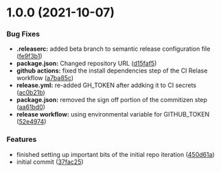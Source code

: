 # 1.0.0 (2021-10-07)


### Bug Fixes

* **.releaserc:** added beta branch to semantic release configuration file ([fe9f3b1](https://github.com/blackboardd/magui/commit/fe9f3b120788e83ab2fe527e35893362192702e2))
* **package.json:** Changed repository URL ([d15faf5](https://github.com/blackboardd/magui/commit/d15faf578fccb5bd775db48c78dd699b676cb8cd))
* **github actions:** fixed the install dependencies step of the CI Relase workflow ([a7ba85c](https://github.com/blackboardd/magui/commit/a7ba85c275f3ae6476b65bbbe18e5735ef35fb7a))
* **release.yml:** re-added GH_TOKEN after addking it to CI secrets ([ac0b21b](https://github.com/blackboardd/magui/commit/ac0b21b3d586d4d531ce4b1ddc0e89cd6777e3df))
* **package.json:** removed the sign off portion of the commitizen step ([aa61bd0](https://github.com/blackboardd/magui/commit/aa61bd03a53de2989332e261388b2f7bab5b5c79))
* **release workflow:** using environmental variable for GITHUB_TOKEN ([52e4974](https://github.com/blackboardd/magui/commit/52e497400ed8e4107e1a19ca653c4e62495476c2))


### Features

* finished setting up important bits of the initial repo iteration ([450d61a](https://github.com/blackboardd/magui/commit/450d61a5c16b048f5d6869c1325d37d57fe84802))
* initial commit ([37fac25](https://github.com/blackboardd/magui/commit/37fac255952f16f8b5237e25f8a4ed172ea332cc))
